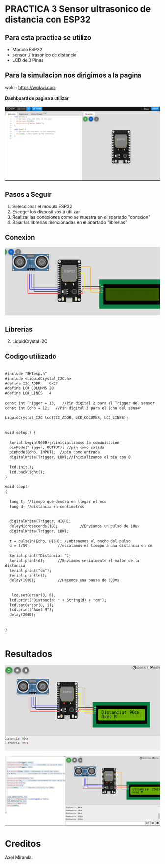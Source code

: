 # PRACTICA 3 Sensor ultrasonico de distancia con ESP32

## Para esta practica se utilizo 

* Modulo ESP32
* sensor Ultrasonico de distancia 
* LCD de 3 Pines

## Para la simulacion nos dirigimos a la pagina  

woki : https://wokwi.com

#### Dashboard de pagina a utilizar 
![](https://github.com/AxelMld/Practica-3-Sensor-Ultrasonico-/blob/main/dash.png?raw=true)

## Pasos a Seguir 

1. Seleccionar el modulo ESP32 
2. Escoger los dispositivos a utilizar 
3. Realizar las conexiones como se muestra en el apartado "conexion"
4. Bajar las librerias mencionadas en el apartado "librerias" 



## Conexion 

![](https://github.com/AxelMld/Practica-3-Sensor-Ultrasonico-/blob/main/conexion.png?raw=true)

## Librerias 

2. LiquidCrystal I2C

## Codigo utilizado 


```

#include "DHTesp.h"
#include <LiquidCrystal_I2C.h>
#define I2C_ADDR    0x27
#define LCD_COLUMNS 20
#define LCD_LINES   4

const int Trigger = 13;   //Pin digital 2 para el Trigger del sensor
const int Echo = 12;   //Pin digital 3 para el Echo del sensor

LiquidCrystal_I2C lcd(I2C_ADDR, LCD_COLUMNS, LCD_LINES);


void setup() {
  
  Serial.begin(9600);//iniciailzamos la comunicación
  pinMode(Trigger, OUTPUT); //pin como salida
  pinMode(Echo, INPUT);  //pin como entrada
  digitalWrite(Trigger, LOW);//Inicializamos el pin con 0

  lcd.init();
  lcd.backlight();
}

void loop()
{

  long t; //timepo que demora en llegar el eco
  long d; //distancia en centimetros


  digitalWrite(Trigger, HIGH);
  delayMicroseconds(10);          //Enviamos un pulso de 10us
  digitalWrite(Trigger, LOW);
  
  t = pulseIn(Echo, HIGH); //obtenemos el ancho del pulso
  d = t/59;             //escalamos el tiempo a una distancia en cm
  
  Serial.print("Distancia: ");
  Serial.print(d);      //Enviamos serialmente el valor de la distancia
  Serial.print("cm");
  Serial.println();
  delay(1000);          //Hacemos una pausa de 100ms


   lcd.setCursor(0, 0);
  lcd.print("Distancia: " + String(d) + "cm");
  lcd.setCursor(0, 1);
  lcd.print("Axel M");
  delay(2000);


}


```


# Resultados
![](https://github.com/AxelMld/Practica-3-Sensor-Ultrasonico-/blob/main/resulrtado%201.png?raw=true)


![](https://github.com/AxelMld/Practica-3-Sensor-Ultrasonico-/blob/main/resultado%202.png?raw=true)


# Creditos 

Axel Miranda.

